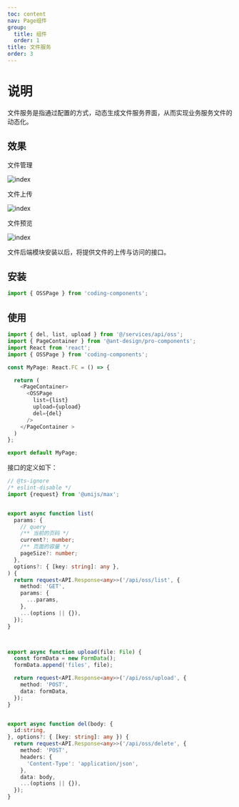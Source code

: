 ```yaml
---
toc: content
nav: Page组件  
group:
  title: 组件
  order: 1
title: 文件服务
order: 3
---
```


# 说明

文件服务是指通过配置的方式，动态生成文件服务界面，从而实现业务服务文件的动态化。

## 效果

文件管理 

![index](/imgs/oss/index.png)

文件上传

![index](/imgs/oss/upload.png)

文件预览

![index](/imgs/oss/show.png)


文件后端模块安装以后，将提供文件的上传与访问的接口。


## 安装

```ts
import { OSSPage } from 'coding-components';
```

## 使用

```ts
import { del, list, upload } from '@/services/api/oss';
import { PageContainer } from '@ant-design/pro-components';
import React from 'react';
import { OSSPage } from 'coding-components';

const MyPage: React.FC = () => {

  return (
    <PageContainer>
      <OSSPage
        list={list}
        upload={upload}
        del={del}
      />
    </PageContainer >
  )
};

export default MyPage;

```

接口的定义如下：

```ts
// @ts-ignore
/* eslint-disable */
import {request} from '@umijs/max';


export async function list(
  params: {
    // query
    /** 当前的页码 */
    current?: number;
    /** 页面的容量 */
    pageSize?: number;
  },
  options?: { [key: string]: any },
) {
  return request<API.Response<any>>('/api/oss/list', {
    method: 'GET',
    params: {
      ...params,
    },
    ...(options || {}),
  });
}



export async function upload(file: File) {
  const formData = new FormData();
  formData.append('files', file);

  return request<API.Response<any>>('/api/oss/upload', {
    method: 'POST',
    data: formData,
  });
}


export async function del(body: {
  id:string,
}, options?: { [key: string]: any }) {
  return request<API.Response<any>>('/api/oss/delete', {
    method: 'POST',
    headers: {
      'Content-Type': 'application/json',
    },
    data: body,
    ...(options || {}),
  });
}

```
